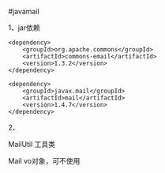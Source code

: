 #javamail

1、jar依赖
````
<dependency>
    <groupId>org.apache.commons</groupId>
    <artifactId>commons-email</artifactId>
    <version>1.3.2</version>
</dependency>

<dependency>
    <groupId>javax.mail</groupId>
    <artifactId>mail</artifactId>
    <version>1.4.7</version>
</dependency>
````
2、

MailUtil 工具类

Mail vo对象，可不使用